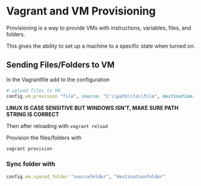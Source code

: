 # Vagrant and VM Provisioning

Provisioning is a way to provide VMs with instructions, variables, files, and folders.

This gives the ability to set up a machine to a specific state when turned on.

## Sending Files/Folders to VM

In the Vagrantfile add to the configuration

```ruby
# upload files to VM
config.vm.provision "file", source: "C:\\path\\to\\file", destination: "$HOME/new/path"
```
**LINUX IS CASE SENSITIVE BUT WINDOWS ISN'T, MAKE SURE PATH STRING IS CORRECT**

Then after reloading with ``vagrant reload``

Provision the files/folders with
```bash
vagrant provision
```

### Sync folder with

```ruby
config.vm.synced_folder "sourcefolder", "destinationfolder"
```
